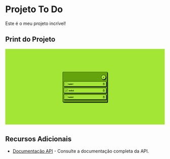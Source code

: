 # Projeto To Do

Este é o meu projeto incrível!

## Print do Projeto

![Print do Projeto](screenshot.png)

## Recursos Adicionais

- [Documentação API](https://api.example.com/docs) - Consulte a documentação completa da API.
